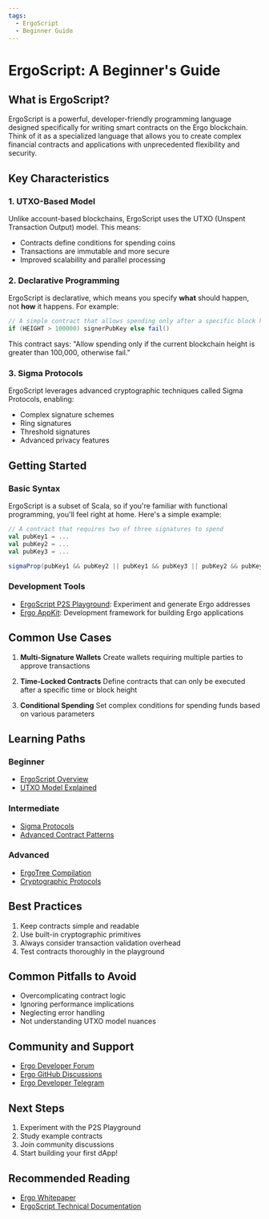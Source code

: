 ```yaml
---
tags:
  - ErgoScript
  - Beginner Guide
---
```


# ErgoScript: A Beginner's Guide

## What is ErgoScript?

ErgoScript is a powerful, developer-friendly programming language designed specifically for writing smart contracts on the Ergo blockchain. Think of it as a specialized language that allows you to create complex financial contracts and applications with unprecedented flexibility and security.

## Key Characteristics

### 1. UTXO-Based Model
Unlike account-based blockchains, ErgoScript uses the UTXO (Unspent Transaction Output) model. This means:

- Contracts define conditions for spending coins
- Transactions are immutable and more secure
- Improved scalability and parallel processing

### 2. Declarative Programming
ErgoScript is declarative, which means you specify **what** should happen, not **how** it happens. For example:

```scala
// A simple contract that allows spending only after a specific block height
if (HEIGHT > 100000) signerPubKey else fail()
```

This contract says: "Allow spending only if the current blockchain height is greater than 100,000, otherwise fail."

### 3. Sigma Protocols
ErgoScript leverages advanced cryptographic techniques called Sigma Protocols, enabling:

- Complex signature schemes
- Ring signatures
- Threshold signatures
- Advanced privacy features

## Getting Started

### Basic Syntax
ErgoScript is a subset of Scala, so if you're familiar with functional programming, you'll feel right at home. Here's a simple example:

```scala
// A contract that requires two of three signatures to spend
val pubKey1 = ...
val pubKey2 = ...
val pubKey3 = ...

sigmaProp(pubKey1 && pubKey2 || pubKey1 && pubKey3 || pubKey2 && pubKey3)
```

### Development Tools
- [ErgoScript P2S Playground](https://wallet.plutomonkey.com/p2s/): Experiment and generate Ergo addresses
- [Ergo AppKit](https://github.com/ergoplatform/ergo-appkit): Development framework for building Ergo applications

## Common Use Cases

1. **Multi-Signature Wallets**
   Create wallets requiring multiple parties to approve transactions

2. **Time-Locked Contracts**
   Define contracts that can only be executed after a specific time or block height

3. **Conditional Spending**
   Set complex conditions for spending funds based on various parameters

## Learning Paths

### Beginner
- [ErgoScript Overview](/dev/scs/ergoscript.md)
- [UTXO Model Explained](/dev/protocol/eutxo)

### Intermediate
- [Sigma Protocols](/dev/scs/sigma.md)
- [Advanced Contract Patterns](/dev/scs/contracts.md)

### Advanced
- [ErgoTree Compilation](/dev/scs/ergoscriptvergotree.md)
- [Cryptographic Protocols](/dev/crypto/)

## Best Practices

1. Keep contracts simple and readable
2. Use built-in cryptographic primitives
3. Always consider transaction validation overhead
4. Test contracts thoroughly in the playground

## Common Pitfalls to Avoid

- Overcomplicating contract logic
- Ignoring performance implications
- Neglecting error handling
- Not understanding UTXO model nuances

## Community and Support

- [Ergo Developer Forum](https://www.ergoforum.org/)
- [Ergo GitHub Discussions](https://github.com/ergoplatform/ergo/discussions)
- [Ergo Developer Telegram](https://t.me/ergo_dev)

## Next Steps

1. Experiment with the P2S Playground
2. Study example contracts
3. Join community discussions
4. Start building your first dApp!

## Recommended Reading

- [Ergo Whitepaper](https://ergoplatform.org/en/whitepaper/)
- [ErgoScript Technical Documentation](/dev/scs/)
